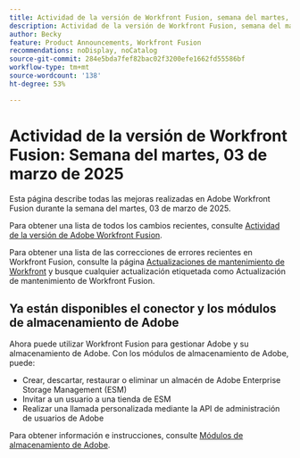```yaml
---
title: Actividad de la versión de Workfront Fusion, semana del martes, 03 de marzo de 2025
description: Actividad de la versión de Workfront Fusion, semana del martes, 03 de marzo de 2025
author: Becky
feature: Product Announcements, Workfront Fusion
recommendations: noDisplay, noCatalog
source-git-commit: 284e5bda7fef82bac02f3200efe1662fd55586bf
workflow-type: tm+mt
source-wordcount: '138'
ht-degree: 53%

---
```


# Actividad de la versión de Workfront Fusion: Semana del martes, 03 de marzo de 2025

Esta página describe todas las mejoras realizadas en Adobe Workfront Fusion durante la semana del martes, 03 de marzo de 2025.

Para obtener una lista de todos los cambios recientes, consulte [Actividad de la versión de Adobe Workfront Fusion](/help/workfront-fusion/fusion-product-releases/fusion-release-activity.md).

Para obtener una lista de las correcciones de errores recientes en Workfront Fusion, consulte la página [Actualizaciones de mantenimiento de Workfront](https://experienceleague.adobe.com/en/docs/workfront-known-issues/releases/current-updates) y busque cualquier actualización etiquetada como Actualización de mantenimiento de Workfront Fusion.

## Ya están disponibles el conector y los módulos de almacenamiento de Adobe

Ahora puede utilizar Workfront Fusion para gestionar Adobe y su almacenamiento de Adobe. Con los módulos de almacenamiento de Adobe, puede:

* Crear, descartar, restaurar o eliminar un almacén de Adobe Enterprise Storage Management (ESM)
* Invitar a un usuario a una tienda de ESM
* Realizar una llamada personalizada mediante la API de administración de usuarios de Adobe

Para obtener información e instrucciones, consulte [Módulos de almacenamiento de Adobe](/help/workfront-fusion/references/apps-and-modules/adobe-connectors/adobe-storage-modules.md).
